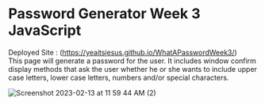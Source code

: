 # Password Generator Week 3 JavaScript
Deployed Site : (https://yeaitsjesus.github.io/WhatAPasswordWeek3/)                         
This page will generate a password for the user. It includes window confirm display methods that ask the user whether he or she wants to include upper case letters, lower case letters, numbers and/or special characters.

![Screenshot 2023-02-13 at 11 59 44 AM (2)](https://user-images.githubusercontent.com/122085651/218536429-94848026-9337-49a0-906d-9b92dc7b4f6d.png)
